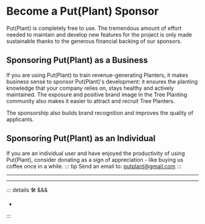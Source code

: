 
# Become a Put(Plant) Sponsor

<eko>Put(Plant)</eko> is completely free to use. The tremendous amount of effort needed to maintain and develop new features for the project is only made sustainable thanks to the generous financial backing of our sponsors.

## Sponsoring <eko>Put(Plant)</eko> as a Business

If you are using <eko>Put(Plant)</eko> to train revenue-generating Planters, it makes business sense to sponsor <eko>Put(Plant)</eko>'s development: it ensures the planting knowledge that your company relies on, stays healthy and actively maintained. The exposure and positive brand image in the Tree Planting community also makes it easier to attract and recruit Tree Planters.

The sponsorship also builds brand recognition and improves the quality of applicants.

## Sponsoring <eko>Put(Plant)</eko> as an Individual

If you are an individual user and have enjoyed the productivity of using <eko>Put(Plant)</eko>, consider donating as a sign of appreciation - like buying us coffee once in a while.
::: tip Send an email to:
<putplant@gmail.com>
:::

---

<!-- =================================================== -->
<!-- =================================================== -->
<!-- =================================================== -->
<!-- =================================================== -->
<!-- =================================================== -->
---

<!-- =================================================== -->
<!-- =================================================== -->
<!-- =================================================== -->
<!-- =================================================== -->
<!-- =================================================== -->
::: details 🛠 <dev>&&&</dev>

-

:::
